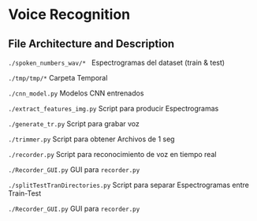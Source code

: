 # Voice Recognition

## File Architecture and Description
`./spoken_numbers_wav/*`   Espectrogramas del dataset (train & test)

`./tmp/tmp/*`   Carpeta Temporal

`./cnn_model.py`   Modelos CNN entrenados

`./extract_features_img.py`   Script para producir Espectrogramas

`./generate_tr.py`   Script para grabar voz
 
 `./trimmer.py`   Script para obtener Archivos de 1 seg
 
 `./recorder.py`   Script para reconocimiento de voz en tiempo real
 
 `./Recorder_GUI.py`   GUI para `recorder.py` 

 `./splitTestTranDirectories.py`   Script para separar Espectrogramas entre Train-Test
  
 `./Recorder_GUI.py`   GUI para `recorder.py`
